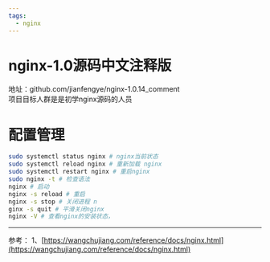 ```yaml
---
tags:
  - nginx
---
```


# nginx-1.0源码中文注释版  

地址：github.com/jianfengye/nginx-1.0.14_comment  
项目目标人群是是初学nginx源码的人员 ​​​

# 配置管理

```sh
sudo systemctl status nginx # nginx当前状态 
sudo systemctl reload nginx # 重新加载 nginx 
sudo systemctl restart nginx # 重启nginx 
sudo nginx -t # 检查语法 
nginx # 启动 
nginx -s reload # 重启 
nginx -s stop # 关闭进程 n
ginx -s quit # 平滑关闭nginx 
nginx -V # 查看nginx的安装状态，
```


---- 
参考：
1、[https://wangchujiang.com/reference/docs/nginx.html](https://wangchujiang.com/reference/docs/nginx.html)
